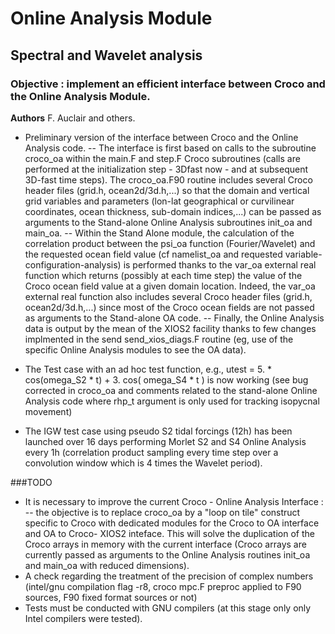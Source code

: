 # Online Analysis Module
## Spectral and Wavelet analysis 
### Objective : implement an efficient interface between Croco and the Online Analysis Module.
**Authors** F. Auclair and others.

- Preliminary version of the interface between Croco and the Online Analysis code. 
-- The interface is first based on calls to the subroutine croco_oa within the main.F and step.F Croco subroutines (calls are performed at the initialization step - 3Dfast now - and at subsequent 3D-fast time steps). The croco_oa.F90 routine includes several Croco header files (grid.h, ocean2d/3d.h,...) so that the domain and vertical grid variables and parameters (lon-lat geographical or curvilinear coordinates, ocean thickness, sub-domain indices,...) can be passed as arguments to the Stand-alone Online Analysis subroutines init_oa and main_oa.
-- Within the Stand Alone module, the calculation of the correlation product between the psi_oa function (Fourier/Wavelet) and the requested ocean field value (cf namelist_oa and requested variable-configuration-analysis) is performed thanks to the var_oa external real function which returns (possibly at each time step) the value of the Croco ocean field value at a given domain location. Indeed, the var_oa external real function also includes several Croco header files (grid.h, ocean2d/3d.h,...) since most of the Croco ocean fields are not passed as arguments to the Stand-alone OA code.
-- Finally, the Online Analysis data is output by the mean of the XIOS2 facility thanks to few changes implmented in the send send_xios_diags.F routine (eg, use of the specific Online Analysis modules to see the OA data).

- The Test case with an ad hoc test function, e.g., utest = 5. * cos(omega_S2 * t) + 3. cos( omega_S4 * t ) is now working (see bug corrected in croco_oa and comments related to the stand-alone Online Analysis code where rhp_t argument is only used for tracking isopycnal movement)

- The IGW test case using pseudo S2 tidal forcings (12h) has been launched over 16 days performing Morlet S2 and S4 Online Analysis every 1h (correlation product sampling every time step over a convolution window which is 4 times the Wavelet period). 

###TODO
- It is necessary to improve the current Croco - Online Analysis Interface :
-- the objective is to replace croco_oa by a "loop on tile" construct specific to Croco with dedicated modules for the Croco to OA interface and OA to Croco- XIOS2 inteface. This will solve the duplication of the Croco arrays in memory with the current interface (Croco arrays are currently passed as arguments to the Online Analysis routines init_oa and main_oa with reduced dimensions).
- A check regarding the treatment of the precision of complex numbers (intel/gnu compilation flag -r8, croco mpc.F preproc applied to F90 sources, F90 fixed format sources or not)
- Tests must be conducted with GNU compilers (at this stage only only Intel compilers were tested). 
